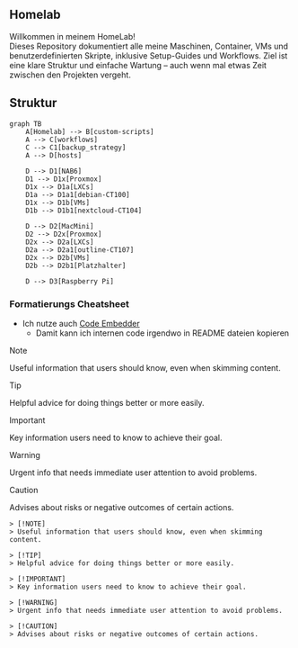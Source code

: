 ## Homelab

Willkommen in meinem HomeLab!  
Dieses Repository dokumentiert alle meine Maschinen, Container, VMs und benutzerdefinierten Skripte, inklusive Setup-Guides und Workflows. Ziel ist eine klare Struktur und einfache Wartung – auch wenn mal etwas Zeit zwischen den Projekten vergeht.

## Struktur

```mermaid
graph TB
    A[Homelab] --> B[custom-scripts]
    A --> C[workflows]
    C --> C1[backup_strategy]
    A --> D[hosts]

    D --> D1[NAB6]
    D1 --> D1x[Proxmox]
    D1x --> D1a[LXCs]
    D1a --> D1a1[debian-CT100]
    D1x --> D1b[VMs]
    D1b --> D1b1[nextcloud-CT104]

    D --> D2[MacMini]
    D2 --> D2x[Proxmox]
    D2x --> D2a[LXCs]
    D2a --> D2a1[outline-CT107]
    D2x --> D2b[VMs]
    D2b --> D2b1[Platzhalter]

    D --> D3[Raspberry Pi]
```

### Formatierungs Cheatsheet

* Ich nutze auch [Code Embedder](https://github.com/marketplace/actions/code-embedder)
    * Damit kann ich internen code irgendwo in README dateien kopieren

> [!NOTE]
> Useful information that users should know, even when skimming content.

> [!TIP]
> Helpful advice for doing things better or more easily.

> [!IMPORTANT]
> Key information users need to know to achieve their goal.

> [!WARNING]
> Urgent info that needs immediate user attention to avoid problems.

> [!CAUTION]
> Advises about risks or negative outcomes of certain actions.

```
> [!NOTE]
> Useful information that users should know, even when skimming content.

> [!TIP]
> Helpful advice for doing things better or more easily.

> [!IMPORTANT]
> Key information users need to know to achieve their goal.

> [!WARNING]
> Urgent info that needs immediate user attention to avoid problems.

> [!CAUTION]
> Advises about risks or negative outcomes of certain actions.
```
